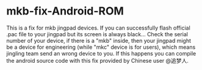 # mkb-fix-Android-ROM
This is a fix for mkb jingpad devices.
If you can successfully flash official .pac file to your jingpad but its screen is always black...
Check the serial number of your device, if there is a "mkb" inside, then your jingpad might be a device for engineering (while "mkc" device is for users), which means jingling team send an wrong device to you.
If this happens you can compile the android source code with this fix provided by Chinese user @追梦人.
